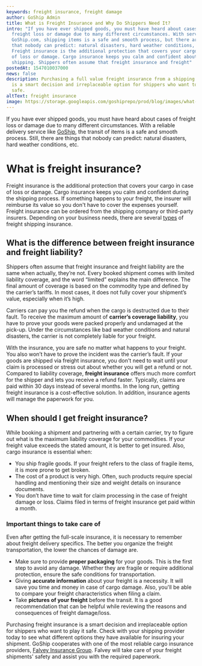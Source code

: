 ```yaml
---
keywords: freight insurance, freight damage
author: GoShip Admin
title: What is Freight Insurance and Why Do Shippers Need It?
intro: "If you have ever shipped goods, you must have heard about cases of
  freight loss or damage due to many different circumstances. With services like
  GoShip.com, shipping items is a safe and smooth process, but there are things
  that nobody can predict: natural disasters, hard weather conditions, etc.
  Freight insurance is the additional protection that covers your cargo in case
  of loss or damage. Cargo insurance keeps you calm and confident about
  shipping. Shippers often assume that freight insurance and freight"
postedAt: 1547010037000
news: false
description: Purchasing a full value freight insurance from a shipping provider
  is a smart decision and irreplaceable option for shippers who want to play it
  safe.
altText: freight insurance
image: https://storage.googleapis.com/goshiprepo/prod/blog/images/what-is-freight-insurance.jpg
---
```

If you have ever shipped goods, you must have heard about cases of freight loss or damage due to many different circumstances. With a reliable delivery service like [GoShip](https://www.goship.com/about-us/), the transit of items is a safe and smooth process. Still, there are things that nobody can predict: natural disasters, hard weather conditions, etc. 



# What is freight insurance?



Freight insurance is the additional protection that covers your cargo in case of loss or damage. Cargo insurance keeps you calm and confident during the shipping process. If something happens to your freight, the insurer will reimburse its value so you don't have to cover the expenses yourself. Freight insurance can be ordered from the shipping company or third-party insurers. Depending on your business needs, there are several [types](https://www.goship.com/posts/an-introduction-to-freight-insurance) of freight shipping insurance. 

## **What is the difference between freight insurance and freight liability?**

Shippers often assume that freight insurance and freight liability are the same when actually, they’re not. Every booked shipment comes with limited liability coverage, and the word “limited” explains the main difference. The final amount of coverage is based on the commodity type and defined by the carrier’s tariffs. In most cases, it does not fully cover your shipment’s value, especially when it’s high. 

Carriers can pay you the refund when the cargo is destructed due to their fault. To receive the maximum amount of **carrier’s coverage liability**, you have to prove your goods were packed properly and undamaged at the pick-up. Under the circumstances like bad weather conditions and natural disasters, the carrier is not completely liable for your freight.

With the insurance, you are safe no matter what happens to your freight. You also won’t have to prove the incident was the carrier’s fault. If your goods are shipped via freight insurance, you don't need to wait until your claim is processed or stress out about whether you will get a refund or not. Compared to liability coverage, **freight insurance** offers much more comfort for the shipper and lets you receive a refund faster. Typically, claims are paid within 30 days instead of several months. In the long run, getting freight insurance is a cost-effective solution. In addition, insurance agents will manage the paperwork for you.

## **When should I get freight insurance?**

While booking a shipment and partnering with a certain carrier, try to figure out what is the maximum liability coverage for your commodities. If your freight value exceeds the stated amount, it is better to get insured. Also, cargo insurance is essential when:

* You ship fragile goods. If your freight refers to the class of fragile items, it is more prone to get broken. 
* The cost of a product is very high. Often, such products require special handling and mentioning their size and weight details on insurance documents.
* You don’t have time to wait for claim processing in the case of freight damage or loss. Claims filed in terms of freight insurance get paid within a month.

### Important things to take care of

Even after getting the full-scale insurance, it is necessary to remember about freight delivery specifics. The better you organize the freight transportation, the lower the chances of damage are.

* Make sure to provide **proper packaging** for your goods. This is the first step to avoid any damage. Whether they are fragile or require additional protection, ensure the safe conditions for transportation.
* Giving **accurate information** about your freight is a necessity. It will save you time and money in case of cargo damage. Also, you'll be able to compare your freight characteristics when filing a claim.
* Take **pictures of your freight** before the transit. It is a good recommendation that can be helpful while reviewing the reasons and consequences of freight damage/loss.

Purchasing freight insurance is a smart decision and irreplaceable option for shippers who want to play it safe. Check with your shipping provider today to see what different options they have available for insuring your shipment. GoShip cooperates with one of the most reliable cargo insurance providers, [Falvey Insurance Group](https://falveyshippers.com/). Falvey will take care of your freight shipments' safety and assist you with the required paperwork.